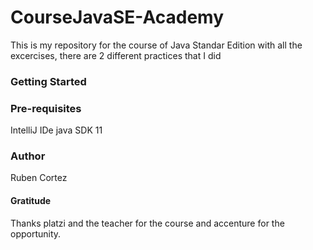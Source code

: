 # CourseJavaSE-Academy
This is my repository for the course of Java Standar Edition with all the excercises, there are 2 different practices that I did

### Getting Started

### Pre-requisites
IntelliJ IDe
java SDK 11

### Author
Ruben Cortez

#### Gratitude
Thanks platzi and the teacher for the course and accenture for the opportunity.
